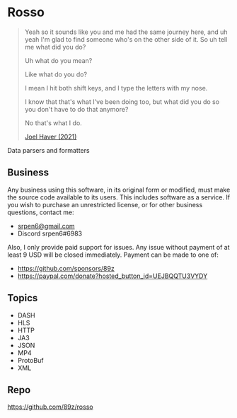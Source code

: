 # Rosso

> Yeah so it sounds like you and me had the same journey here, and uh yeah I'm
> glad to find someone who's on the other side of it. So uh tell me what did you
> do?
>
> Uh what do you mean?
>
> Like what do you do?
>
> I mean I hit both shift keys, and I type the letters with my nose.
>
> I know that that's what I've been doing too, but what did you do so you don't
> have to do that anymore?
>
> No that's what I do.
>
> [Joel Haver (2021)](//youtube.com/watch?v=hnUpTyKSjag)

Data parsers and formatters

## Business

Any business using this software, in its original form or modified, must make
the source code available to its users. This includes software as a service. If
you wish to purchase an unrestricted license, or for other business questions,
contact me:

- srpen6@gmail.com
- Discord srpen6#6983

Also, I only provide paid support for issues. Any issue without payment of at
least 9 USD will be closed immediately. Payment can be made to one of:

- https://github.com/sponsors/89z
- <https://paypal.com/donate?hosted_button_id=UEJBQQTU3VYDY>

## Topics

- DASH
- HLS
- HTTP
- JA3
- JSON
- MP4
- ProtoBuf
- XML

## Repo

https://github.com/89z/rosso
